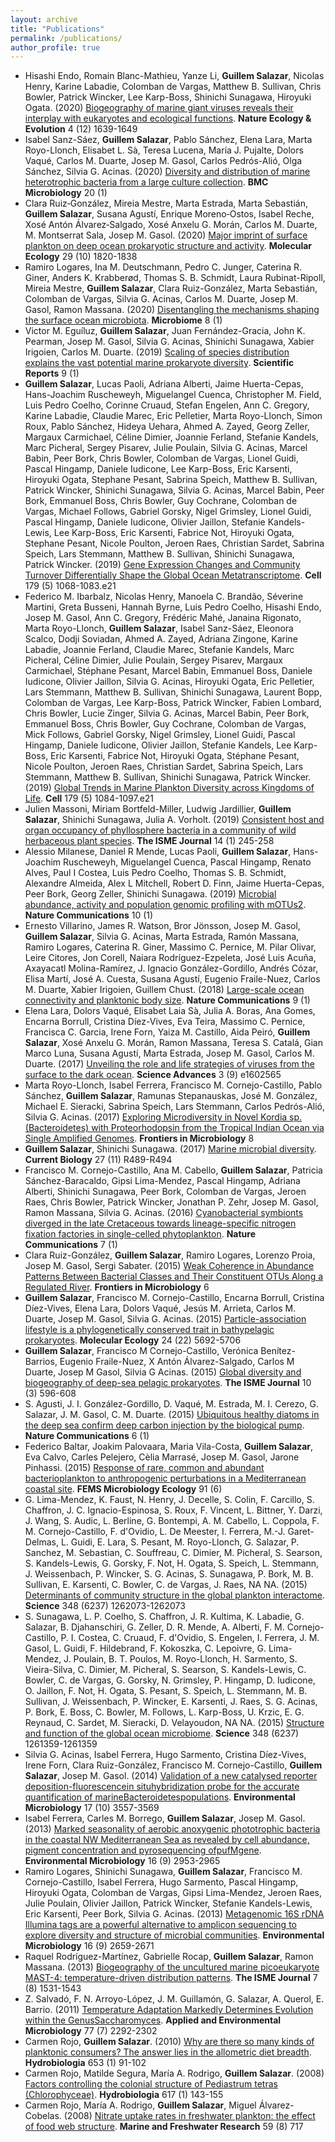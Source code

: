 ```yaml
---
layout: archive
title: "Publications"
permalink: /publications/
author_profile: true
---
```


- Hisashi Endo, Romain Blanc-Mathieu, Yanze Li, **Guillem Salazar**, Nicolas Henry, Karine Labadie, Colomban de Vargas, Matthew B. Sullivan, Chris Bowler, Patrick Wincker, Lee Karp-Boss, Shinichi Sunagawa, Hiroyuki Ogata. (2020) [Biogeography of marine giant viruses reveals their interplay with eukaryotes and ecological functions](http://dx.doi.org/10.1038/s41559-020-01288-w). **Nature Ecology & Evolution** 4 (12) 1639-1649
- Isabel Sanz-Sáez, **Guillem Salazar**, Pablo Sánchez, Elena Lara, Marta Royo-Llonch, Elisabet L. Sà, Teresa Lucena, María J. Pujalte, Dolors Vaqué, Carlos M. Duarte, Josep M. Gasol, Carlos Pedrós-Alió, Olga Sánchez, Silvia G. Acinas. (2020) [Diversity and distribution of marine heterotrophic bacteria from a large culture collection](http://dx.doi.org/10.1186/s12866-020-01884-7). **BMC Microbiology** 20 (1) 
- Clara Ruiz‐González, Mireia Mestre, Marta Estrada, Marta Sebastián, **Guillem Salazar**, Susana Agustí, Enrique Moreno‐Ostos, Isabel Reche, Xosé Antón Álvarez‐Salgado, Xosé Anxelu G. Morán, Carlos M. Duarte, M. Montserrat Sala, Josep M. Gasol. (2020) [Major imprint of surface plankton on deep ocean prokaryotic structure and activity](http://dx.doi.org/10.1111/mec.15454). **Molecular Ecology** 29 (10) 1820-1838
- Ramiro Logares, Ina M. Deutschmann, Pedro C. Junger, Caterina R. Giner, Anders K. Krabberød, Thomas S. B. Schmidt, Laura Rubinat-Ripoll, Mireia Mestre, **Guillem Salazar**, Clara Ruiz-González, Marta Sebastián, Colomban de Vargas, Silvia G. Acinas, Carlos M. Duarte, Josep M. Gasol, Ramon Massana. (2020) [Disentangling the mechanisms shaping the surface ocean microbiota](http://dx.doi.org/10.1186/s40168-020-00827-8). **Microbiome** 8 (1) 
- Victor M. Eguíluz, **Guillem Salazar**, Juan Fernández-Gracia, John K. Pearman, Josep M. Gasol, Silvia G. Acinas, Shinichi Sunagawa, Xabier Irigoien, Carlos M. Duarte. (2019) [Scaling of species distribution explains the vast potential marine prokaryote diversity](http://dx.doi.org/10.1038/s41598-019-54936-y). **Scientific Reports** 9 (1) 
- **Guillem Salazar**, Lucas Paoli, Adriana Alberti, Jaime Huerta-Cepas, Hans-Joachim Ruscheweyh, Miguelangel Cuenca, Christopher M. Field, Luis Pedro Coelho, Corinne Cruaud, Stefan Engelen, Ann C. Gregory, Karine Labadie, Claudie Marec, Eric Pelletier, Marta Royo-Llonch, Simon Roux, Pablo Sánchez, Hideya Uehara, Ahmed A. Zayed, Georg Zeller, Margaux Carmichael, Céline Dimier, Joannie Ferland, Stefanie Kandels, Marc Picheral, Sergey Pisarev, Julie Poulain, Silvia G. Acinas, Marcel Babin, Peer Bork, Chris Bowler, Colomban de Vargas, Lionel Guidi, Pascal Hingamp, Daniele Iudicone, Lee Karp-Boss, Eric Karsenti, Hiroyuki Ogata, Stephane Pesant, Sabrina Speich, Matthew B. Sullivan, Patrick Wincker, Shinichi Sunagawa, Silvia G. Acinas, Marcel Babin, Peer Bork, Emmanuel Boss, Chris Bowler, Guy Cochrane, Colomban de Vargas, Michael Follows, Gabriel Gorsky, Nigel Grimsley, Lionel Guidi, Pascal Hingamp, Daniele Iudicone, Olivier Jaillon, Stefanie Kandels-Lewis, Lee Karp-Boss, Eric Karsenti, Fabrice Not, Hiroyuki Ogata, Stephane Pesant, Nicole Poulton, Jeroen Raes, Christian Sardet, Sabrina Speich, Lars Stemmann, Matthew B. Sullivan, Shinichi Sunagawa, Patrick Wincker. (2019) [Gene Expression Changes and Community Turnover Differentially Shape the Global Ocean Metatranscriptome](http://dx.doi.org/10.1016/j.cell.2019.10.014). **Cell** 179 (5) 1068-1083.e21
- Federico M. Ibarbalz, Nicolas Henry, Manoela C. Brandão, Séverine Martini, Greta Busseni, Hannah Byrne, Luis Pedro Coelho, Hisashi Endo, Josep M. Gasol, Ann C. Gregory, Frédéric Mahé, Janaina Rigonato, Marta Royo-Llonch, **Guillem Salazar**, Isabel Sanz-Sáez, Eleonora Scalco, Dodji Soviadan, Ahmed A. Zayed, Adriana Zingone, Karine Labadie, Joannie Ferland, Claudie Marec, Stefanie Kandels, Marc Picheral, Céline Dimier, Julie Poulain, Sergey Pisarev, Margaux Carmichael, Stéphane Pesant, Marcel Babin, Emmanuel Boss, Daniele Iudicone, Olivier Jaillon, Silvia G. Acinas, Hiroyuki Ogata, Eric Pelletier, Lars Stemmann, Matthew B. Sullivan, Shinichi Sunagawa, Laurent Bopp, Colomban de Vargas, Lee Karp-Boss, Patrick Wincker, Fabien Lombard, Chris Bowler, Lucie Zinger, Silvia G. Acinas, Marcel Babin, Peer Bork, Emmanuel Boss, Chris Bowler, Guy Cochrane, Colomban de Vargas, Mick Follows, Gabriel Gorsky, Nigel Grimsley, Lionel Guidi, Pascal Hingamp, Daniele Iudicone, Olivier Jaillon, Stefanie Kandels, Lee Karp-Boss, Eric Karsenti, Fabrice Not, Hiroyuki Ogata, Stéphane Pesant, Nicole Poulton, Jeroen Raes, Christian Sardet, Sabrina Speich, Lars Stemmann, Matthew B. Sullivan, Shinichi Sunagawa, Patrick Wincker. (2019) [Global Trends in Marine Plankton Diversity across Kingdoms of Life](http://dx.doi.org/10.1016/j.cell.2019.10.008). **Cell** 179 (5) 1084-1097.e21
- Julien Massoni, Miriam Bortfeld-Miller, Ludwig Jardillier, **Guillem Salazar**, Shinichi Sunagawa, Julia A. Vorholt. (2019) [Consistent host and organ occupancy of phyllosphere bacteria in a community of wild herbaceous plant species](http://dx.doi.org/10.1038/s41396-019-0531-8). **The ISME Journal** 14 (1) 245-258
- Alessio Milanese, Daniel R Mende, Lucas Paoli, **Guillem Salazar**, Hans-Joachim Ruscheweyh, Miguelangel Cuenca, Pascal Hingamp, Renato Alves, Paul I Costea, Luis Pedro Coelho, Thomas S. B. Schmidt, Alexandre Almeida, Alex L Mitchell, Robert D. Finn, Jaime Huerta-Cepas, Peer Bork, Georg Zeller, Shinichi Sunagawa. (2019) [Microbial abundance, activity and population genomic profiling with mOTUs2](http://dx.doi.org/10.1038/s41467-019-08844-4). **Nature Communications** 10 (1) 
- Ernesto Villarino, James R. Watson, Bror Jönsson, Josep M. Gasol, **Guillem Salazar**, Silvia G. Acinas, Marta Estrada, Ramón Massana, Ramiro Logares, Caterina R. Giner, Massimo C. Pernice, M. Pilar Olivar, Leire Citores, Jon Corell, Naiara Rodríguez-Ezpeleta, José Luis Acuña, Axayacatl Molina-Ramírez, J. Ignacio González-Gordillo, Andrés Cózar, Elisa Martí, José A. Cuesta, Susana Agustí, Eugenio Fraile-Nuez, Carlos M. Duarte, Xabier Irigoien, Guillem Chust. (2018) [Large-scale ocean connectivity and planktonic body size](http://dx.doi.org/10.1038/s41467-017-02535-8). **Nature Communications** 9 (1) 
- Elena Lara, Dolors Vaqué, Elisabet Laia Sà, Julia A. Boras, Ana Gomes, Encarna Borrull, Cristina Díez-Vives, Eva Teira, Massimo C. Pernice, Francisca C. Garcia, Irene Forn, Yaiza M. Castillo, Aida Peiró, **Guillem Salazar**, Xosé Anxelu G. Morán, Ramon Massana, Teresa S. Catalá, Gian Marco Luna, Susana Agustí, Marta Estrada, Josep M. Gasol, Carlos M. Duarte. (2017) [Unveiling the role and life strategies of viruses from the surface to the dark ocean](http://dx.doi.org/10.1126/sciadv.1602565). **Science Advances** 3 (9) e1602565
- Marta Royo-Llonch, Isabel Ferrera, Francisco M. Cornejo-Castillo, Pablo Sánchez, **Guillem Salazar**, Ramunas Stepanauskas, José M. González, Michael E. Sieracki, Sabrina Speich, Lars Stemmann, Carlos Pedrós-Alió, Silvia G. Acinas. (2017) [Exploring Microdiversity in Novel Kordia sp. (Bacteroidetes) with Proteorhodopsin from the Tropical Indian Ocean via Single Amplified Genomes](http://dx.doi.org/10.3389/fmicb.2017.01317). **Frontiers in Microbiology** 8  
- **Guillem Salazar**, Shinichi Sunagawa. (2017) [Marine microbial diversity](http://dx.doi.org/10.1016/j.cub.2017.01.017). **Current Biology** 27 (11) R489-R494
- Francisco M. Cornejo-Castillo, Ana M. Cabello, **Guillem Salazar**, Patricia Sánchez-Baracaldo, Gipsi Lima-Mendez, Pascal Hingamp, Adriana Alberti, Shinichi Sunagawa, Peer Bork, Colomban de Vargas, Jeroen Raes, Chris Bowler, Patrick Wincker, Jonathan P. Zehr, Josep M. Gasol, Ramon Massana, Silvia G. Acinas. (2016) [Cyanobacterial symbionts diverged in the late Cretaceous towards lineage-specific nitrogen fixation factories in single-celled phytoplankton](http://dx.doi.org/10.1038/ncomms11071). **Nature Communications** 7 (1) 
- Clara Ruiz-González, **Guillem Salazar**, Ramiro Logares, Lorenzo Proia, Josep M. Gasol, Sergi Sabater. (2015) [Weak Coherence in Abundance Patterns Between Bacterial Classes and Their Constituent OTUs Along a Regulated River](http://dx.doi.org/10.3389/fmicb.2015.01293). **Frontiers in Microbiology** 6  
- **Guillem Salazar**, Francisco M. Cornejo-Castillo, Encarna Borrull, Cristina Díez-Vives, Elena Lara, Dolors Vaqué, Jesús M. Arrieta, Carlos M. Duarte, Josep M. Gasol, Silvia G. Acinas. (2015) [Particle-association lifestyle is a phylogenetically conserved trait in bathypelagic prokaryotes](http://dx.doi.org/10.1111/mec.13419). **Molecular Ecology** 24 (22) 5692-5706
- **Guillem Salazar**, Francisco M Cornejo-Castillo, Verónica Benítez-Barrios, Eugenio Fraile-Nuez, X Antón Álvarez-Salgado, Carlos M Duarte, Josep M Gasol, Silvia G Acinas. (2015) [Global diversity and biogeography of deep-sea pelagic prokaryotes](http://dx.doi.org/10.1038/ismej.2015.137). **The ISME Journal** 10 (3) 596-608
- S. Agusti, J. I. González-Gordillo, D. Vaqué, M. Estrada, M. I. Cerezo, G. Salazar, J. M. Gasol, C. M. Duarte. (2015) [Ubiquitous healthy diatoms in the deep sea confirm deep carbon injection by the biological pump](http://dx.doi.org/10.1038/ncomms8608). **Nature Communications** 6 (1) 
- Federico Baltar, Joakim Palovaara, Maria Vila-Costa, **Guillem Salazar**, Eva Calvo, Carles Pelejero, Cèlia Marrasé, Josep M. Gasol, Jarone Pinhassi. (2015) [Response of rare, common and abundant bacterioplankton to anthropogenic perturbations in a Mediterranean coastal site](http://dx.doi.org/10.1093/femsec/fiv058). **FEMS Microbiology Ecology** 91 (6) 
- G. Lima-Mendez, K. Faust, N. Henry, J. Decelle, S. Colin, F. Carcillo, S. Chaffron, J. C. Ignacio-Espinosa, S. Roux, F. Vincent, L. Bittner, Y. Darzi, J. Wang, S. Audic, L. Berline, G. Bontempi, A. M. Cabello, L. Coppola, F. M. Cornejo-Castillo, F. d'Ovidio, L. De Meester, I. Ferrera, M.-J. Garet-Delmas, L. Guidi, E. Lara, S. Pesant, M. Royo-Llonch, G. Salazar, P. Sanchez, M. Sebastian, C. Souffreau, C. Dimier, M. Picheral, S. Searson, S. Kandels-Lewis, G. Gorsky, F. Not, H. Ogata, S. Speich, L. Stemmann, J. Weissenbach, P. Wincker, S. G. Acinas, S. Sunagawa, P. Bork, M. B. Sullivan, E. Karsenti, C. Bowler, C. de Vargas, J. Raes, NA NA. (2015) [Determinants of community structure in the global plankton interactome](http://dx.doi.org/10.1126/science.1262073). **Science** 348 (6237) 1262073-1262073
- S. Sunagawa, L. P. Coelho, S. Chaffron, J. R. Kultima, K. Labadie, G. Salazar, B. Djahanschiri, G. Zeller, D. R. Mende, A. Alberti, F. M. Cornejo-Castillo, P. I. Costea, C. Cruaud, F. d'Ovidio, S. Engelen, I. Ferrera, J. M. Gasol, L. Guidi, F. Hildebrand, F. Kokoszka, C. Lepoivre, G. Lima-Mendez, J. Poulain, B. T. Poulos, M. Royo-Llonch, H. Sarmento, S. Vieira-Silva, C. Dimier, M. Picheral, S. Searson, S. Kandels-Lewis, C. Bowler, C. de Vargas, G. Gorsky, N. Grimsley, P. Hingamp, D. Iudicone, O. Jaillon, F. Not, H. Ogata, S. Pesant, S. Speich, L. Stemmann, M. B. Sullivan, J. Weissenbach, P. Wincker, E. Karsenti, J. Raes, S. G. Acinas, P. Bork, E. Boss, C. Bowler, M. Follows, L. Karp-Boss, U. Krzic, E. G. Reynaud, C. Sardet, M. Sieracki, D. Velayoudon, NA NA. (2015) [Structure and function of the global ocean microbiome](http://dx.doi.org/10.1126/science.1261359). **Science** 348 (6237) 1261359-1261359
- Silvia G. Acinas, Isabel Ferrera, Hugo Sarmento, Cristina Díez-Vives, Irene Forn, Clara Ruiz-González, Francisco M. Cornejo-Castillo, **Guillem Salazar**, Josep M. Gasol. (2014) [Validation of a new catalysed reporter deposition-fluorescencein situhybridization probe for the accurate quantification of marineBacteroidetespopulations](http://dx.doi.org/10.1111/1462-2920.12517). **Environmental Microbiology** 17 (10) 3557-3569
- Isabel Ferrera, Carles M. Borrego, **Guillem Salazar**, Josep M. Gasol. (2013) [Marked seasonality of aerobic anoxygenic phototrophic bacteria in the coastal NW Mediterranean Sea as revealed by cell abundance, pigment concentration and pyrosequencing ofpufMgene](http://dx.doi.org/10.1111/1462-2920.12278). **Environmental Microbiology** 16 (9) 2953-2965
- Ramiro Logares, Shinichi Sunagawa, **Guillem Salazar**, Francisco M. Cornejo-Castillo, Isabel Ferrera, Hugo Sarmento, Pascal Hingamp, Hiroyuki Ogata, Colomban de Vargas, Gipsi Lima-Mendez, Jeroen Raes, Julie Poulain, Olivier Jaillon, Patrick Wincker, Stefanie Kandels-Lewis, Eric Karsenti, Peer Bork, Silvia G. Acinas. (2013) [Metagenomic 16S rDNA Illumina tags are a powerful alternative to amplicon sequencing to explore diversity and structure of microbial communities](http://dx.doi.org/10.1111/1462-2920.12250). **Environmental Microbiology** 16 (9) 2659-2671
- Raquel Rodríguez-Martínez, Gabrielle Rocap, **Guillem Salazar**, Ramon Massana. (2013) [Biogeography of the uncultured marine picoeukaryote MAST-4: temperature-driven distribution patterns](http://dx.doi.org/10.1038/ismej.2013.53). **The ISME Journal** 7 (8) 1531-1543
- Z. Salvadó, F. N. Arroyo-López, J. M. Guillamón, G. Salazar, A. Querol, E. Barrio. (2011) [Temperature Adaptation Markedly Determines Evolution within the GenusSaccharomyces](http://dx.doi.org/10.1128/aem.01861-10). **Applied and Environmental Microbiology** 77 (7) 2292-2302
- Carmen Rojo, **Guillem Salazar**. (2010) [Why are there so many kinds of planktonic consumers? The answer lies in the allometric diet breadth](http://dx.doi.org/10.1007/s10750-010-0346-0). **Hydrobiologia** 653 (1) 91-102
- Carmen Rojo, Matilde Segura, María A. Rodrigo, **Guillem Salazar**. (2008) [Factors controlling the colonial structure of Pediastrum tetras (Chlorophyceae)](http://dx.doi.org/10.1007/s10750-008-9542-6). **Hydrobiologia** 617 (1) 143-155
- Carmen Rojo, María A. Rodrigo, **Guillem Salazar**, Miguel Álvarez-Cobelas. (2008) [Nitrate uptake rates in freshwater plankton: the effect of food web structure](http://dx.doi.org/10.1071/mf08023). **Marine and Freshwater Research** 59 (8) 717
